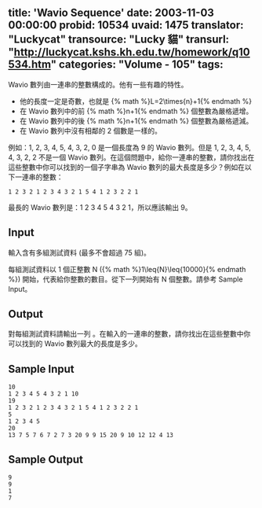 title: 'Wavio Sequence'
date: 2003-11-03 00:00:00
probid: 10534
uvaid: 1475
translator: "Luckycat"
transource: "Lucky 貓"
transurl: "http://luckycat.kshs.kh.edu.tw/homework/q10534.htm"
categories: "Volume - 105"
tags:
---

Wavio 數列由一連串的整數構成的。他有一些有趣的特性。

- 他的長度一定是奇數，也就是 {% math %}L=2\times{n}+1{% endmath %}
- 在 Wavio 數列中的前 {% math %}n+1{% endmath %} 個整數為嚴格遞增。
- 在 Wavio 數列中的後 {% math %}n+1{% endmath %} 個整數為嚴格遞減。
- 在 Wavio 數列中沒有相鄰的 2 個數是一樣的。

例如：1, 2, 3, 4, 5, 4, 3, 2, 0 是一個長度為 9 的 Wavio 數列。但是 1, 2, 3, 4, 5, 4, 3, 2, 2 不是一個 Wavio 數列。在這個問題中，給你一連串的整數，請你找出在這些整數中你可以找到的一個子字串為 Wavio 數列的最大長度是多少？例如在以下一連串的整數：

	1 2 3 2 1 2 3 4 3 2 1 5 4 1 2 3 2 2 1

最長的 Wavio 數列是：1 2 3 4 5 4 3 2 1，所以應該輸出 9。

## Input ##

輸入含有多組測試資料 (最多不會超過 75 組)。

每組測試資料以 1 個正整數 N ({% math %}1\leq{N}\leq{10000}{% endmath %}) 開始，代表給你整數的數目。從下一列開始有 N 個整數。請參考 Sample Input。

## Output ##

對每組測試資料請輸出一列 。在輸入的一連串的整數，請你找出在這些整數中你可以找到的 Wavio 數列最大的長度是多少。

## Sample Input ##

	10
	1 2 3 4 5 4 3 2 1 10
	19
	1 2 3 2 1 2 3 4 3 2 1 5 4 1 2 3 2 2 1
	5
	1 2 3 4 5
	20 
	13 7 5 7 6 7 2 7 3 20 9 9 15 20 9 10 12 12 4 13

## Sample Output ##

	9
	9
	1
	7